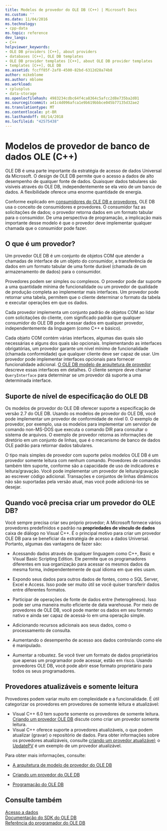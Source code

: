 ```yaml
---
title: Modelos de provedor do OLE DB (C++) | Microsoft Docs
ms.custom: ''
ms.date: 11/04/2016
ms.technology:
- cpp-data
ms.topic: reference
dev_langs:
- C++
helpviewer_keywords:
- OLE DB providers [C++], about providers
- databases [C++], OLE DB templates
- OLE DB provider templates [C++], about OLE DB provider templates
- templates [C++], OLE DB
ms.assetid: fccff85f-2af8-4500-82bd-6312d28a74b8
author: mikeblome
ms.author: mblome
ms.workload:
- cplusplus
- data-storage
ms.openlocfilehash: 4983234cdbc64f4ca8364c5afcc2d8e735ba2d01
ms.sourcegitcommit: a41c4d096afca1e9b619bbbce045b77135d32ae2
ms.translationtype: MT
ms.contentlocale: pt-BR
ms.lasthandoff: 08/14/2018
ms.locfileid: "42575438"
---
```

# <a name="ole-db-provider-templates-c"></a>Modelos de provedor de banco de dados OLE (C++)
OLE DB é uma parte importante da estratégia de acesso de dados Universal da Microsoft. O design de OLE DB permite que o acesso a dados de alto desempenho de qualquer fonte de dados. Quaisquer dados tabulares são visíveis através do OLE DB, independentemente se ela veio de um banco de dados. A flexibilidade oferece uma enorme quantidade de energia.  
  
 Conforme explicado em [consumidores do OLE DB e provedores](../../data/oledb/ole-db-consumers-and-providers.md), OLE DB usa o conceito de consumidores e provedores. O consumidor faz as solicitações de dados; o provedor retorna dados em um formato tabular para o consumidor. De uma perspectiva de programação, a implicação mais importante desse modelo é que o provedor deve implementar qualquer chamada que o consumidor pode fazer.  
  
## <a name="what-is-a-provider"></a>O que é um provedor?  
 Um provedor OLE DB é um conjunto de objetos COM que atender a chamadas de interface de um objeto do consumidor, a transferência de dados em um formato tabular de uma fonte durável (chamada de um armazenamento de dados) para o consumidor.  
  
 Provedores podem ser simples ou complexos. O provedor pode dar suporte a uma quantidade mínima de funcionalidade ou um provedor de qualidade de produção completa ao implementar mais interfaces. Um provedor pode retornar uma tabela, permitem que o cliente determinar o formato da tabela e executar operações em que os dados.  
  
 Cada provedor implementa um conjunto padrão de objetos COM ao lidar com solicitações do cliente, com significado padrão que qualquer consumidor do OLE DB pode acessar dados em qualquer provedor, independentemente da linguagem (como C++ e básico).  
  
 Cada objeto COM contém várias interfaces, algumas das quais são necessárias e alguns dos quais são opcionais. Implementando as interfaces obrigatórias, um provedor garante um nível mínimo de funcionalidade (chamada conformidade) que qualquer cliente deve ser capaz de usar. Um provedor pode implementar interfaces opcionais para fornecer funcionalidade adicional. [O OLE DB modelo de arquitetura de provedor](../../data/oledb/ole-db-provider-template-architecture.md) descreve essas interfaces em detalhes. O cliente sempre deve chamar `QueryInterface` para determinar se um provedor dá suporte a uma determinada interface.  
  
## <a name="ole-db-specification-level-support"></a>Suporte de nível de especificação do OLE DB  
 Os modelos de provedor do OLE DB oferecer suporte a especificação de versão 2.7 do OLE DB. Usando os modelos de provedor do OLE DB, você pode implementar um provedor de conformidade de nível 0. O exemplo de provedor, por exemplo, usa os modelos para implementar um servidor de comando non-MS-DOS que executa o comando DIR para consultar o sistema de arquivos. O exemplo de provedor retorna as informações de diretório em um conjunto de linhas, que é o mecanismo de banco de dados OLE padrão para retornar dados tabulares.  
  
 O tipo mais simples de provedor com suporte pelos modelos OLE DB é um provedor somente leitura com nenhum comando. Provedores de comandos também têm suporte, conforme são a capacidade de uso de indicadores e leitura/gravação. Você pode implementar um provedor de leitura/gravação ao escrever código adicional. Transações e conjuntos de linhas dinâmicos não são suportadas pela versão atual, mas você pode adicioná-los se desejar.  
  
## <a name="when-do-you-need-to-create-an-ole-db-provider"></a>Quando você precisa criar um provedor do OLE DB?  
 Você sempre precisa criar seu próprio provedor; A Microsoft fornece vários provedores predefinidos e padrão na **propriedades de vínculo de dados** caixa de diálogo no Visual C++. É o principal motivo para criar um provedor OLE DB para se beneficiar da estratégia de acesso a dados Universal. Portanto, algumas das vantagens de fazer são:  
  
-   Acessando dados através de qualquer linguagem como C++, Basic e Visual Basic Scripting Edition. Ele permite que os programadores diferentes em sua organização para acessar os mesmos dados da mesma forma, independentemente de qual idioma em que eles usam.  
  
-   Expondo seus dados para outros dados de fontes, como o SQL Server, Excel e Access. Isso pode ser muito útil se você quiser transferir dados entre diferentes formatos.  
  
-   Participar de operações de fonte de dados entre (heterogêneos). Isso pode ser uma maneira muito eficiente de data warehouse. Por meio de provedores de OLE DB, você pode manter os dados em seu formato nativo e ainda ser capaz de acessá-lo em uma operação simple.  
  
-   Adicionando recursos adicionais aos seus dados, como o processamento de consulta.  
  
-   Aumentando o desempenho de acesso aos dados controlando como ele é manipulado.  
  
-   Aumentar a robustez. Se você tiver um formato de dados proprietários que apenas um programador pode acessar, estão em risco. Usando provedores OLE DB, você pode abrir esse formato proprietário para todos os seus programadores.  
  
## <a name="read-only-and-updatable-providers"></a>Provedores atualizáveis e somente leitura  
 Provedores podem variar muito em complexidade e a funcionalidade. É útil categorizar os provedores em provedores de somente leitura e atualizável:  
  
-   Visual C++ 6.0 tem suporte somente os provedores de somente leitura. [Criando um provedor OLE DB](../../data/oledb/creating-an-ole-db-provider.md) discute como criar um provedor somente leitura.  
-   Visual C++ oferece suporte a provedores atualizáveis, o que podem atualizar (gravar) o repositório de dados. Para obter informações sobre os provedores atualizáveis, consulte [criando um provedor atualizável](../../data/oledb/creating-an-updatable-provider.md); o [UpdatePV](https://github.com/Microsoft/VCSamples/tree/master/VC2010Samples/ATL/OLEDB/Provider/UPDATEPV) é um exemplo de um provedor atualizável.  
  
 Para obter mais informações, consulte:  
  
-   [A arquitetura de modelo de provedor do OLE DB](../../data/oledb/ole-db-provider-template-architecture.md)  
  
-   [Criando um provedor do OLE DB](../../data/oledb/creating-an-ole-db-provider.md)  
  
-   [Programação do OLE DB](../../data/oledb/ole-db-programming.md)  
  
## <a name="see-also"></a>Consulte também  
 [Acesso a dados](../data-access-in-cpp.md)   
 [Documentação do SDK do OLE DB](/previous-versions/windows/desktop/ms722784\(v=vs.85\))   
 [Referência do programador do OLE DB](/previous-versions/windows/desktop/ms713643\(v=vs.85\))